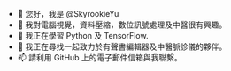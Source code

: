 - 👋 您好，我是 @SkyrookieYu
- 👀 我對電腦視覺，資料壓縮，數位訊號處理及中醫很有興趣。
- 🌱 我正在學習 Python 及 TensorFlow.
- 💞️ 我正在尋找一起致力於有聲書編輯器及中醫脈診儀的夥伴。
- 📫 請利用 GitHub 上的電子郵件信箱與我聯繫。 

<!---
SkyrookieYu/SkyrookieYu is a ✨ special ✨ repository because its `README.md` (this file) appears on your GitHub profile.
You can click the Preview link to take a look at your changes.
--->
